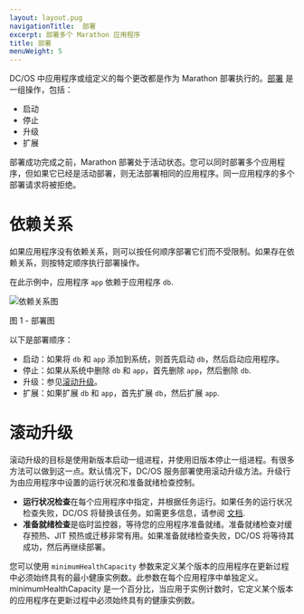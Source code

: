 ```yaml
---
layout: layout.pug
navigationTitle:  部署
excerpt: 部署多个 Marathon 应用程序
title: 部署
menuWeight: 5
---
```


DC/OS 中应用程序或组定义的每个更改都是作为 Marathon 部署执行的。[部署](/mesosphere/dcos/cn/2.1/deploying-services/marathon-api/) 是一组操作，包括：

- 启动
- 停止
- 升级
- 扩展

部署成功完成之前，Marathon 部署处于活动状态。您可以同时部署多个应用程序，但如果它已经是活动部署，则无法部署相同的应用程序。同一应用程序的多个部署请求将被拒绝。

# 依赖关系

如果应用程序没有依赖关系，则可以按任何顺序部署它们而不受限制。如果存在依赖关系，则按特定顺序执行部署操作。

在此示例中，应用程序 `app` 依赖于应用程序 `db`.

![依赖关系图](/mesosphere/dcos/cn/2.1/img/dependency.png)

图 1 - 部署图

以下是部署顺序：

- 启动：如果将 `db` 和 `app` 添加到系统，则首先启动 `db`，然后启动应用程序。
- 停止：如果从系统中删除 `db` 和 `app`，首先删除 `app`，然后删除 `db`.
- 升级：参见[滚动升级](#rolling)。
- 扩展：如果扩展 `db` 和 `app`，首先扩展 `db`，然后扩展 `app`.

# <a name="rolling"></a>滚动升级

滚动升级的目标是使用新版本启动一组进程，并使用旧版本停止一组进程。有很多方法可以做到这一点。默认情况下，DC/OS 服务部署使用滚动升级方法。升级行为由应用程序中设置的运行状况和准备就绪检查控制。

- **运行状况检查**在每个应用程序中指定，并根据任务运行。如果任务的运行状况检查失败，DC/OS 将替换该任务。如需更多信息，请参阅 [文档](/mesosphere/dcos/cn/2.1/deploying-services/creating-services/health-checks/).
- **准备就绪检查**是临时监控器，等待您的应用程序准备就绪。准备就绪检查对缓存预热、JIT 预热或迁移非常有用。如果准备就绪检查失败，DC/OS 将等待其成功，然后再继续部署。

您可以使用 `minimumHealthCapacity` 参数来定义某个版本的应用程序在更新过程中必须始终具有的最小健康实例数。此参数在每个应用程序中单独定义。minimumHealthCapacity 是一个百分比，当应用于实例计数时，它定义某个版本的应用程序在更新过程中必须始终具有的健康实例数。

